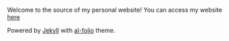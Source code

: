 Welcome to the source of my personal website! You can access my website [here](https://www.adriankosasih.com)

Powered by [Jekyll](https://jekyllrb.com/) with [al-folio](https://github.com/alshedivat/al-folio) theme.
